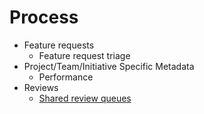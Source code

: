 # Process

* Feature requests
  * Feature request triage
* Project/Team/Initiative Specific Metadata
  * Performance
* Reviews
  * [Shared review queues](process/shared-bug-queues.md) 

